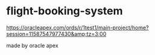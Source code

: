 # flight-booking-system
https://oracleapex.com/ords/r/1test1/main-project/home?session=11587547977430&amp;tz=3:00

made by oracle apex
